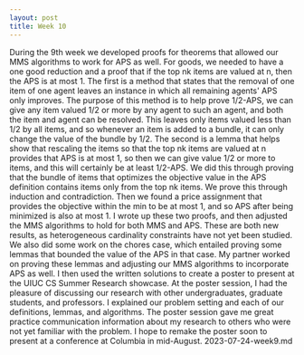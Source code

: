 ```yaml
---
layout: post
title: Week 10
---
```


During the 9th week we developed proofs for theorems that allowed our MMS algorithms to work for APS as well. For goods, we needed to have a one good reduction and a proof that if the top nk items are valued at n, then the APS is at most 1. The first is a method that states that the removal of one item of one agent leaves an instance in which all remaining agents' APS only improves. The purpose of this method is to help prove 1/2-APS, we can give any item valued 1/2 or more by any agent to such an agent, and both the item and agent can be resolved. This leaves only items valued less than 1/2 by all items, and so whenever an item is added to a bundle, it can only change the value of the bundle by 1/2. The second is a lemma that helps show that rescaling the items so that the top nk items are valued at n provides that APS is at most 1, so then we can give value 1/2 or more to items, and this will certainly be at least 1/2-APS. We did this through proving that the bundle of items that optimizes the objective value in the APS definition contains items only from the top nk items. We prove this through induction and contradiction. Then we found a price assignment that provides the objective within the min to be at most 1, and so APS after being minimized is also at most 1. I wrote up these two proofs, and then adjusted the MMS algorithms to hold for both MMS and APS. These are both new results, as heterogeneous cardinality constraints have not yet been studied. We also did some work on the chores case, which entailed proving some lemmas that bounded the value of the APS in that case. My partner worked on proving these lemmas and adjusting our MMS algorithms to incorporate APS as well. I then used the written solutions to create a poster to present at the UIUC CS Summer Research showcase. At the poster session, I had the pleasure of discussing our research with other undergraduates, graduate students, and professors. I explained our problem setting and each of our definitions, lemmas, and algorithms. The poster session gave me great practice communication information about my research to others who were not yet familiar with the problem. I hope to remake the poster soon to present at a conference at Columbia in mid-August. 
2023-07-24-week9.md
